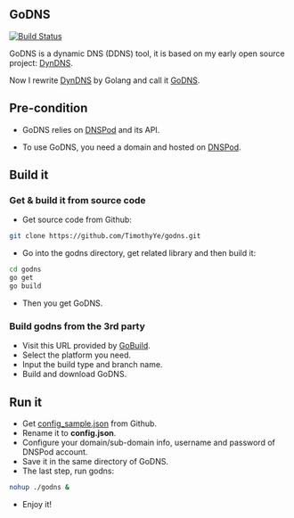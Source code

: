 ## GoDNS

[![Build Status](https://travis-ci.org/TimothyYe/godns.svg?branch=master)](https://travis-ci.org/TimothyYe/godns)

GoDNS is a dynamic DNS (DDNS) tool, it is based on my early open source project: [DynDNS](https://github.com/TimothyYe/DynDNS). 

Now I rewrite [DynDNS](https://github.com/TimothyYe/DynDNS) by Golang and call it [GoDNS](https://github.com/TimothyYe/godns).

## Pre-condition

* GoDNS relies on [DNSPod](http://dnspod.cn) and its API. 

* To use GoDNS, you need a domain and hosted on [DNSPod](http://dnspod.cn).

## Build it

### Get & build it from source code

* Get source code from Github:

```bash
git clone https://github.com/TimothyYe/godns.git
```
* Go into the godns directory, get related library and then build it:

```bash
cd godns
go get
go build
```
* Then you get GoDNS.

### Build godns from the 3rd party 

* Visit this URL provided by [GoBuild](http://gobuild.io/download/github.com/TimothyYe/godns).
* Select the platform you need.
* Input the build type and branch name.
* Build and download GoDNS.

## Run it

* Get [config_sample.json](https://github.com/TimothyYe/godns/blob/master/config_sample.json) from Github.
* Rename it to **config.json**.
* Configure your domain/sub-domain info, username and password of DNSPod account.
* Save it in the same directory of GoDNS.
* The last step, run godns:
```bash
nohup ./godns &
```
* Enjoy it!
